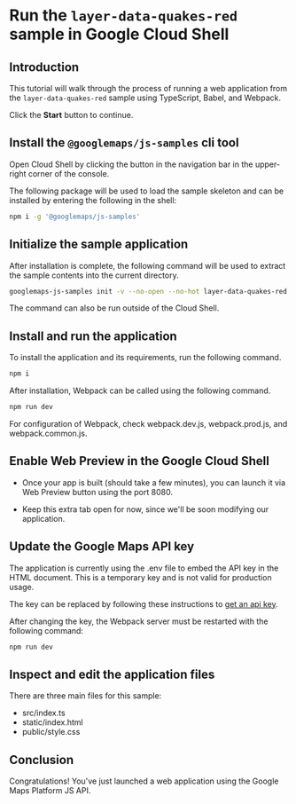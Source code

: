 # Run the `layer-data-quakes-red` sample in Google Cloud Shell

<walkthrough-tutorial-duration duration="10"/>

## Introduction

This tutorial will walk through the process of running a web application from the `layer-data-quakes-red` sample using TypeScript, Babel, and Webpack.

Click the **Start** button to continue.

## Install the `@googlemaps/js-samples` cli tool

Open Cloud Shell by clicking the
<walkthrough-cloud-shell-icon></walkthrough-cloud-shell-icon> button in the navigation bar in the upper-right corner of the console.

The following package will be used to load the sample skeleton and can be installed by entering the following in the shell:

```bash
npm i -g '@googlemaps/js-samples'
```

## Initialize the sample application

After installation is complete, the following command will be used to extract the sample contents into the current directory.

```bash
googlemaps-js-samples init -v --no-open --no-hot layer-data-quakes-red .
```

The command can also be run outside of the Cloud Shell.

## Install and run the application

To install the application and its requirements, run the following command.

```bash
npm i
```

After installation, Webpack can be called using the following command.

```bash
npm run dev
```

For configuration of Webpack, check <walkthrough-editor-open-file filePath="webpack.dev.js">webpack.dev.js</walkthrough-editor-open-file>, <walkthrough-editor-open-file filePath="webpack.prod.js">webpack.prod.js</walkthrough-editor-open-file>, and <walkthrough-editor-open-file filePath="webpack.common.js">webpack.common.js</walkthrough-editor-open-file>.

## Enable Web Preview in the Google Cloud Shell

* Once your app is built (should take a few minutes), you can launch it via
    <walkthrough-spotlight-pointer target="cloudshell" spotlightId="devshell-web-preview-button">Web
    Preview button</walkthrough-spotlight-pointer> using the port 8080.

* Keep this extra tab open for now, since we'll be soon modifying our
    application.

## Update the Google Maps API key 

The application is currently using the <walkthrough-editor-open-file filePath=".env">.env</walkthrough-editor-open-file> file to embed the API key in the
HTML document. This is a temporary key and is not valid for production usage. 


The key can be replaced by following these instructions to
[get an api key](https://developers.google.com/maps/documentation/javascript/get-api-key).

After changing the key, the Webpack server must be restarted with the following command:

```bash
npm run dev
```

## Inspect and edit the application files

There are three main files for this sample:

* <walkthrough-editor-open-file filePath="src/index.ts">src/index.ts</walkthrough-editor-open-file>
* <walkthrough-editor-open-file filePath="static/index.html">static/index.html</walkthrough-editor-open-file>
* <walkthrough-editor-open-file filePath="public/style.css">public/style.css</walkthrough-editor-open-file>

## Conclusion

<walkthrough-conclusion-trophy></walkthrough-conclusion-trophy>

Congratulations! You've just launched a web application using the Google Maps Platform JS API.